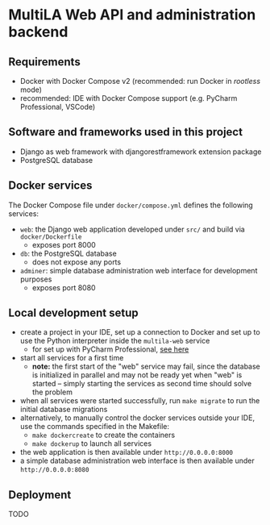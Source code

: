 # MultiLA Web API and administration backend

## Requirements

- Docker with Docker Compose v2 (recommended: run Docker in *rootless* mode)
- recommended: IDE with Docker Compose support (e.g. PyCharm Professional, VSCode)

## Software and frameworks used in this project

- Django as web framework with djangorestframework extension package 
- PostgreSQL database

## Docker services

The Docker Compose file under `docker/compose.yml` defines the following services:

- `web`: the Django web application developed under `src/` and build via `docker/Dockerfile`
  - exposes port 8000
- `db`: the PostgreSQL database
  - does not expose any ports
- `adminer`: simple database administration web interface for development purposes
  - exposes port 8080

## Local development setup

- create a project in your IDE, set up a connection to Docker and set up to use the Python interpreter inside the
  `multila-web` service 
  - for set up with PyCharm Professional,
   [see here](https://www.jetbrains.com/help/pycharm/using-docker-compose-as-a-remote-interpreter.html)
- start all services for a first time
  - **note:** the first start of the "web" service may fail, since the database is initialized in parallel and may not
    be ready yet when "web" is started – simply starting the services as second time should solve the problem
- when all services were started successfully, run `make migrate` to run the initial database migrations
- alternatively, to manually control the docker services outside your IDE, use the commands specified in the Makefile:
  - `make dockercreate` to create the containers
  - `make dockerup` to launch all services
- the web application is then available under `http://0.0.0.0:8000`
- a simple database administration web interface is then available under `http://0.0.0.0:8080`

## Deployment

TODO